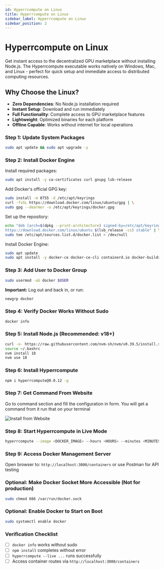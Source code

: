 ```yaml
---
id: Hyperrcompute on Linux
title: Hyperrcompute on Linux
sidebar_label: Hyperrcompute on Linux
sidebar_position: 2
---
```


# Hyperrcompute on Linux

Get instant access to the decentralized GPU marketplace without installing Node.js. The Hyperrcompute executable works natively on Windows, Mac, and Linux - perfect for quick setup and immediate access to distributed computing resources.

## Why Choose the Linux?

- **Zero Dependencies**: No Node.js installation required
- **Instant Setup**: Download and run immediately
- **Full Functionality**: Complete access to GPU marketplace features
- **Lightweight**: Optimized binaries for each platform
- **Offline Capable**: Works without internet for local operations

### Step 1: Update System Packages

```bash
sudo apt update && sudo apt upgrade -y
```

### Step 2: Install Docker Engine

Install required packages:
```bash
sudo apt install -y ca-certificates curl gnupg lsb-release
```

Add Docker's official GPG key:
```bash
sudo install -m 0755 -d /etc/apt/keyrings
curl -fsSL https://download.docker.com/linux/ubuntu/gpg | \
sudo gpg --dearmor -o /etc/apt/keyrings/docker.gpg
```

Set up the repository:
```bash
echo "deb [arch=$(dpkg --print-architecture) signed-by=/etc/apt/keyrings/docker.gpg] \
https://download.docker.com/linux/ubuntu $(lsb_release -cs) stable" | \
sudo tee /etc/apt/sources.list.d/docker.list > /dev/null
```

Install Docker Engine:
```bash
sudo apt update
sudo apt install -y docker-ce docker-ce-cli containerd.io docker-buildx-plugin docker-compose-plugin
```

### Step 3: Add User to Docker Group

```bash
sudo usermod -aG docker $USER
```

**Important:** Log out and back in, or run:
```bash
newgrp docker
```

### Step 4: Verify Docker Works Without Sudo

```bash
docker info
```

### Step 5: Install Node.js (Recommended: v18+)

```bash
curl -o- https://raw.githubusercontent.com/nvm-sh/nvm/v0.39.5/install.sh | bash
source ~/.bashrc
nvm install 18
nvm use 18
```

### Step 6: Install Hyperrcompute

```bash
npm i hyperrcompute@0.0.12 -g
```

### Step 7: Get Command From Website

Go to command section and fill the configuration in form. You will get a command from it run that on your terminal

![Install from Website](/img/form.png)


### Step 8: Start Hyperrcompute in Live Mode

```bash
hyperrcompute --image <DOCKER_IMAGE> --hours <HOURS> --minutes <MINUTES> --force --live --connector <PRIVATE_CONNECTION_STRING> --userId <USER_ID>
```

### Step 9: Access Docker Management Server

Open browser to: `http://localhost:3000/containers` or use Postman for API testing

### Optional: Make Docker Socket More Accessible (Not for production)

```bash
sudo chmod 666 /var/run/docker.sock
```

### Optional: Enable Docker to Start on Boot

```bash
sudo systemctl enable docker
```

### Verification Checklist

- [ ] `docker info` works without sudo
- [ ] `npm install` completes without error
- [ ] `hyperrcompute --live ...` runs successfully
- [ ] Access container routes via `http://localhost:3000/containers`